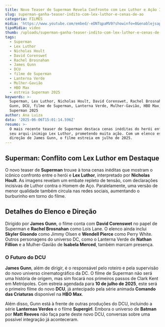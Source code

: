 ```yaml
---
title: Novo Teaser de Superman Revela Confronto com Lex Luthor e Ação Intensa
slug: superman-ganha-teaser-indito-com-lex-luthor-e-cenas-de-ao
categoria: FILMES
midia: 'https://www.youtube.com/embed/-eDNTqpaMV0?showinfo=0&enablejsapi=1'
tipoMidia: video
thumb: /uploads/superman-ganha-teaser-indito-com-lex-luthor-e-cenas-de-ao-thumb.png
tags:
  - Superman
  - Lex Luthor
  - Nicholas Hoult
  - David Corenswet
  - Rachel Brosnahan
  - James Gunn
  - DCU
  - filme de Superman
  - Lanterna Verde
  - Mulher-Gavião
  - HBO Max
  - estreia Superman 2025
keywords: >-
  Superman, Lex Luthor, Nicholas Hoult, David Corenswet, Rachel Brosnahan, James
  Gunn, DCU, filme de Superman, Lanterna Verde, Mulher-Gavião, HBO Max, estreia
  Superman 2025
author: Ana Luiza
data: '2025-06-06T15:01:14.596Z'
resumo: >-
  O mais recente teaser de Superman destaca cenas inéditas do herói enfrentando
  seu arqui-inimigo Lex Luthor, prometendo muita ação. Com um elenco estelar e
  direção de James Gunn, o filme estreia em julho de 2025.
---
```


## Superman: Conflito com Lex Luthor em Destaque

<blockquote class="twitter-tweet"><a href="https://twitter.com/user/status/1930822563866759662"></a></blockquote>

O novo teaser de **Superman** trouxe à tona cenas inéditas que mostram o icônico confronto entre o herói e **Lex Luthor**, interpretado por **Nicholas Hoult**. As imagens revelam um embate repleto de tensão, com declarações incisivas de Luthor contra o Homem de Aço. Paralelamente, uma versão de menor qualidade também circula nas redes sociais, aumentando o burburinho em torno do filme.

<blockquote class="twitter-tweet"><a href="https://twitter.com/user/status/1930839306584649941"></a></blockquote>

## Detalhes do Elenco e Direção

Dirigido por **James Gunn**, o filme conta com **David Corenswet** no papel de Superman e **Rachel Brosnahan** como Lois Lane. O elenco ainda inclui **Skyler Gisondo** como Jimmy Olsen e **Wendell Pierce** como Perry White. Outros personagens do universo DC, como o Lanterna Verde de **Nathan Fillion** e a Mulher-Gavião de **Isabela Merced**, também marcam presença.

### O Futuro do DCU

**James Gunn**, além de dirigir, é o responsável pelo roteiro e pela supervisão do novo universo cinematográfico da DC. O filme de Superman não será uma história de origem, mas sim focará nos primeiros passos de Clark Kent em Metrópoles. Com estreia agendada para **10 de julho de 2025**, este será o primeiro filme do novo **DCU**, já antecipado pela série animada **Comando das Criaturas** disponível na **HBO Max**.

Além disso, Gunn está à frente de outras produções do DCU, incluindo a série **Lanternas Verdes** e o filme **Supergirl**. Embora o universo de **Batman** por **Matt Reeves** não faça parte deste novo DCU, conversas sobre uma possível integração já aconteceram.
